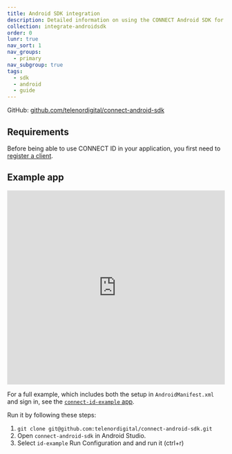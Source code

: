 ```yaml
---
title: Android SDK integration
description: Detailed information on using the CONNECT Android SDK for integration.
collection: integrate-androidsdk
order: 0
lunr: true
nav_sort: 1
nav_groups:
  - primary
nav_subgroup: true
tags:
  - sdk
  - android
  - guide
---
```


GitHub: [github.com/telenordigital/connect-android-sdk](https://github.com/telenordigital/connect-android-sdk)

## Requirements

Before being able to use CONNECT ID in your application, you first need to
[register a client](./register-client.md).

## Example app

<iframe width="100%" height="450" src="https://www.youtube.com/embed/AGTQotVzeD4" frameborder="0" gesture="media" allow="encrypted-media" allowfullscreen></iframe>

For a full example, which includes both the setup in `AndroidManifest.xml` and sign in, see the [`connect-id-example` app](https://github.com/telenordigital/connect-android-sdk/tree/master/connect-id-example).

Run it by following these steps:

1.  `git clone git@github.com:telenordigital/connect-android-sdk.git`
2.  Open `connect-android-sdk` in Android Studio.
3.  Select `id-example` Run Configuration and and run it (ctrl+r)
